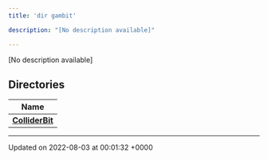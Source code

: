 ```yaml
---
title: 'dir gambit'

description: "[No description available]"

---
```







[No description available]

## Directories

| Name           |
| -------------- |
| **[ColliderBit](/documentation/code/main/files/dir_18844a962068c5ffc5567e7b65967bca/#dir-colliderbit)**  |






-------------------------------

Updated on 2022-08-03 at 00:01:32 +0000
